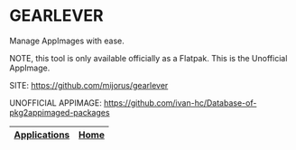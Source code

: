 # GEARLEVER

 Manage AppImages with ease.

 NOTE, this tool is only available officially as a Flatpak. This is the Unofficial AppImage.

 SITE: https://github.com/mijorus/gearlever

 UNOFFICIAL APPIMAGE: https://github.com/ivan-hc/Database-of-pkg2appimaged-packages

 | [Applications](https://portable-linux-apps.github.io/apps.html) | [Home](https://portable-linux-apps.github.io)
 | --- | --- |
